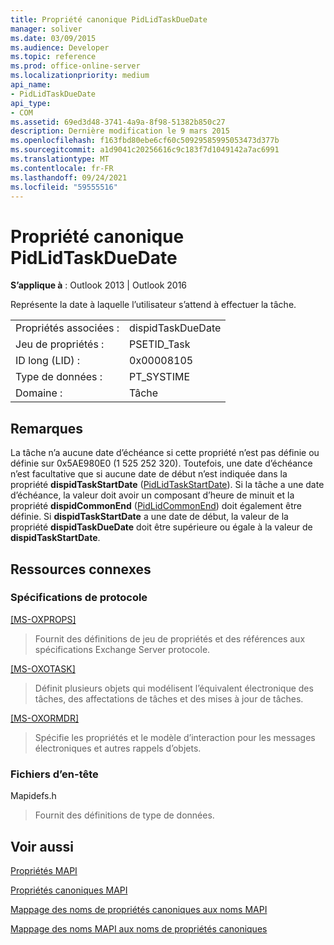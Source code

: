 ```yaml
---
title: Propriété canonique PidLidTaskDueDate
manager: soliver
ms.date: 03/09/2015
ms.audience: Developer
ms.topic: reference
ms.prod: office-online-server
ms.localizationpriority: medium
api_name:
- PidLidTaskDueDate
api_type:
- COM
ms.assetid: 69ed3d48-3741-4a9a-8f98-51382b850c27
description: Dernière modification le 9 mars 2015
ms.openlocfilehash: f163fbd80ebe6cf60c50929585995053473d377b
ms.sourcegitcommit: a1d9041c20256616c9c183f7d1049142a7ac6991
ms.translationtype: MT
ms.contentlocale: fr-FR
ms.lasthandoff: 09/24/2021
ms.locfileid: "59555516"
---
```

# <a name="pidlidtaskduedate-canonical-property"></a>Propriété canonique PidLidTaskDueDate

  
  
**S’applique à** : Outlook 2013 | Outlook 2016 
  
Représente la date à laquelle l’utilisateur s’attend à effectuer la tâche.
  
|||
|:-----|:-----|
|Propriétés associées :  <br/> |dispidTaskDueDate  <br/> |
|Jeu de propriétés :  <br/> |PSETID_Task  <br/> |
|ID long (LID) :  <br/> |0x00008105  <br/> |
|Type de données :  <br/> |PT_SYSTIME  <br/> |
|Domaine :  <br/> |Tâche  <br/> |
   
## <a name="remarks"></a>Remarques

La tâche n’a aucune date d’échéance si cette propriété n’est pas définie ou définie sur 0x5AE980E0 (1 525 252 320). Toutefois, une date d’échéance n’est facultative que si aucune date de début n’est indiquée dans la propriété **dispidTaskStartDate** ([PidLidTaskStartDate](pidlidtaskstartdate-canonical-property.md)). Si la tâche a une date d’échéance, la valeur doit avoir un composant d’heure de minuit et la propriété **dispidCommonEnd** ([PidLidCommonEnd](pidlidcommonend-canonical-property.md)) doit également être définie. Si **dispidTaskStartDate** a une date de début, la valeur de la propriété **dispidTaskDueDate** doit être supérieure ou égale à la valeur de **dispidTaskStartDate**.
  
## <a name="related-resources"></a>Ressources connexes

### <a name="protocol-specifications"></a>Spécifications de protocole

[[MS-OXPROPS]](https://msdn.microsoft.com/library/f6ab1613-aefe-447d-a49c-18217230b148%28Office.15%29.aspx)
  
> Fournit des définitions de jeu de propriétés et des références aux spécifications Exchange Server protocole.
    
[[MS-OXOTASK]](https://msdn.microsoft.com/library/55600ec0-6195-4730-8436-59c7931ef27e%28Office.15%29.aspx)
  
> Définit plusieurs objets qui modélisent l’équivalent électronique des tâches, des affectations de tâches et des mises à jour de tâches.
    
[[MS-OXORMDR]](https://msdn.microsoft.com/library/5454ebcc-e5d1-4da8-a598-d393b101caab%28Office.15%29.aspx)
  
> Spécifie les propriétés et le modèle d’interaction pour les messages électroniques et autres rappels d’objets.
    
### <a name="header-files"></a>Fichiers d’en-tête

Mapidefs.h
  
> Fournit des définitions de type de données.
    
## <a name="see-also"></a>Voir aussi



[Propriétés MAPI](mapi-properties.md)
  
[Propriétés canoniques MAPI](mapi-canonical-properties.md)
  
[Mappage des noms de propriétés canoniques aux noms MAPI](mapping-canonical-property-names-to-mapi-names.md)
  
[Mappage des noms MAPI aux noms de propriétés canoniques](mapping-mapi-names-to-canonical-property-names.md)

